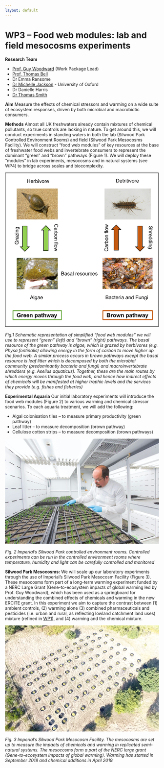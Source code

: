 ```yaml
---
layout: default
---
```


# WP3 – Food web modules: lab and field mesocosms experiments

**Research Team**

+ [Prof. Guy Woodward](https://www.imperial.ac.uk/people/guy.woodward) (Work Package Lead)
+ [Prof. Thomas Bell](https://www.imperial.ac.uk/people/thomas.bell)
+ Dr Emma Ransome
+ [Dr Michelle Jackson](https://www.zoo.ox.ac.uk/people/dr-michelle-jackson) - University of Oxford
+ Dr Danielle Harris 
+ [Dr Thomas Smith](https://www.imperial.ac.uk/people/thomas.smith1) 


**Aim** Measure the effects of chemical stressors and warming on a wide suite of ecosystem responses, driven by both microbial and macrobiotic consumers.

**Methods** Almost all UK freshwaters already contain mixtures of chemical pollutants, so true controls are lacking in nature. To get around this, we will conduct experiments in standing waters in both the lab (Silwood Park Controlled Environment Rooms) and field (Silwood Park Mesocosms Facility).
We will construct “food web modules” of key resources at the base of freshwater food webs and invertebrate consumers to represent the dominant “green” and “brown” pathways (Figure 1). We will deploy these “modules” in lab experiments, mesocosms and in natural systems (see WP4) to bridge across scales and biocomplexity. 


![](/assets/img/WP3Fig1.png)

*Fig.1 Schematic representation of simplified “food web modules” we will use to represent “green” (left) and “brown” (right) pathways. The basal resource of the green pathway is algae, which is grazed by herbivores (e.g. Physa fontinalis) allowing energy in the form of carbon to move higher up the food web. A similar process occurs in brown pathways except the basal resource is leaf litter which is decomposed by both the microbial community (predominantly bacteria and fungi) and macroinvertebrate shredders (e.g. Asellus aquaticus). Together, these are the main routes by which energy moves through the food web, and hence how indirect effects of chemicals will be manifested at higher trophic levels and the services they provide (e.g. fishes and fisheries)*

**Experimental Aquaria** Our initial laboratory experiments will introduce the food web modules (Figure 2) to various warming and chemical stressor scenarios. To each aquaria treatment, we will add the following:
+ Algal colonisation tiles – to measure primary productivity (green pathway)
+ Leaf litter – to measure decomposition (brown pathway)
+ Cellulose cotton strips – to measure decomposition (brown pathways)

![](/assets/img/WP3Fig2png.png)

*Fig. 2 Imperial’s Silwood Park controlled environment rooms. Controlled experiments can be run in the controlled environment rooms where temperature, humidity and light can be carefully controlled and monitored*


**Silwood Park Mesocosms:** We will scale up our laboratory experiments through the use of Imperial’s Silwood Park Mesocosm Facility (Figure 3). These mesocosms form part of a long-term warming experiment funded by a NERC Large Grant (Gene-to-ecosystem impacts of global warming led by Prof. Guy Woodward), which has been used as a springboard for understanding the combined effects of chemicals and warming in the new ERCITE grant. In this experiment we aim to capture the contrast between (1) ambient controls, (2) warming alone (3) combined pharmaceuticals and pesticides (i.e. urban and rural, as reflecting lowland catchment land uses) mixture (refined in [WP1](/WP1.md)), and (4) warming and the chemical mixture.


![](/assets/img/WP3Fig3.png)

*Fig. 3 Imperial’s Silwood Park Mesocosm Facility. The mesocosms are set up to measure the impacts of chemicals and warming in replicated semi-natural systems. The mesocosms form a part of the NERC large grant (Gene-to-ecosystem impacts of global warming). Warming has started in September 2018 and chemical additions in April 2019.* 
